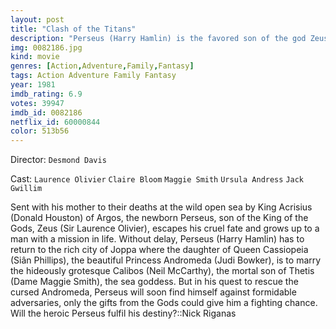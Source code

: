 ```yaml
---
layout: post
title: "Clash of the Titans"
description: "Perseus (Harry Hamlin) is the favored son of the god Zeus (Sir Laurence Olivier), but he has unwittingly ticked off the sea goddess Thetis (Dame Maggie Smith). Just to make things worse, Perseus falls in love with the lovely Princess Andromeda (Judi Bowker), who used to be engaged to Thetis' son, Calibos (Neil McCarthy). Soon Perseus is off on one quest after another, with Zeus helping, Thetis hindering, and lots of innocent bystanders getting stabbed, drowned, and squished..."
img: 0082186.jpg
kind: movie
genres: [Action,Adventure,Family,Fantasy]
tags: Action Adventure Family Fantasy 
year: 1981
imdb_rating: 6.9
votes: 39947
imdb_id: 0082186
netflix_id: 60000844
color: 513b56
---
```

Director: `Desmond Davis`  

Cast: `Laurence Olivier` `Claire Bloom` `Maggie Smith` `Ursula Andress` `Jack Gwillim` 

Sent with his mother to their deaths at the wild open sea by King Acrisius (Donald Houston) of Argos, the newborn Perseus, son of the King of the Gods, Zeus (Sir Laurence Olivier), escapes his cruel fate and grows up to a man with a mission in life. Without delay, Perseus (Harry Hamlin) has to return to the rich city of Joppa where the daughter of Queen Cassiopeia (Siân Phillips), the beautiful Princess Andromeda (Judi Bowker), is to marry the hideously grotesque Calibos (Neil McCarthy), the mortal son of Thetis (Dame Maggie Smith), the sea goddess. But in his quest to rescue the cursed Andromeda, Perseus will soon find himself against formidable adversaries, only the gifts from the Gods could give him a fighting chance. Will the heroic Perseus fulfil his destiny?::Nick Riganas
